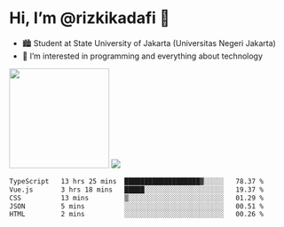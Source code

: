 # Hi, I’m @rizkikadafi 👋
- 🏙 Student at State University of Jakarta (Universitas Negeri Jakarta)
- 👀 I’m interested in programming and everything about technology
<img height="180em" src="https://github-readme-stats.vercel.app/api?username=rizkikadafi&show_icons=true&hide_border=true&&count_private=true&include_all_commits=true" />
<img src="https://github-readme-stats.vercel.app/api/top-langs/?username=rizkikadafi&show_icons=true&hide_border=true&&count_private=true&include_all_commits=true" />

<!--START_SECTION:waka-->

```txt
TypeScript   13 hrs 25 mins  ███████████████████▓░░░░░   78.37 %
Vue.js       3 hrs 18 mins   █████░░░░░░░░░░░░░░░░░░░░   19.37 %
CSS          13 mins         ▒░░░░░░░░░░░░░░░░░░░░░░░░   01.29 %
JSON         5 mins          ░░░░░░░░░░░░░░░░░░░░░░░░░   00.51 %
HTML         2 mins          ░░░░░░░░░░░░░░░░░░░░░░░░░   00.26 %
```

<!--END_SECTION:waka-->

<!---
rizkikadafi/rizkikadafi is a ✨ special ✨ repository because its `README.md` (this file) appears on your GitHub profile.
You can click the Preview link to take a look at your changes.
--->
